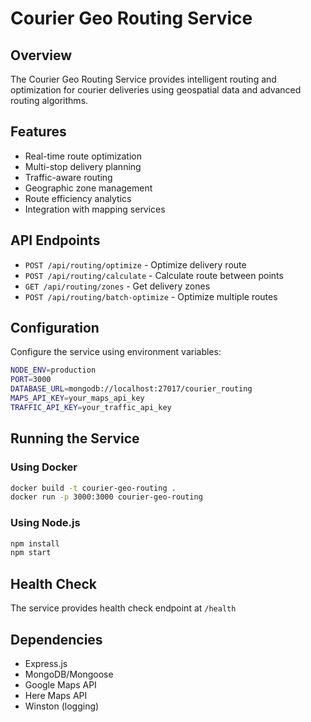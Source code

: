 # Courier Geo Routing Service

## Overview
The Courier Geo Routing Service provides intelligent routing and optimization for courier deliveries using geospatial data and advanced routing algorithms.

## Features
- Real-time route optimization
- Multi-stop delivery planning
- Traffic-aware routing
- Geographic zone management
- Route efficiency analytics
- Integration with mapping services

## API Endpoints
- `POST /api/routing/optimize` - Optimize delivery route
- `POST /api/routing/calculate` - Calculate route between points
- `GET /api/routing/zones` - Get delivery zones
- `POST /api/routing/batch-optimize` - Optimize multiple routes

## Configuration
Configure the service using environment variables:

```bash
NODE_ENV=production
PORT=3000
DATABASE_URL=mongodb://localhost:27017/courier_routing
MAPS_API_KEY=your_maps_api_key
TRAFFIC_API_KEY=your_traffic_api_key
```

## Running the Service

### Using Docker
```bash
docker build -t courier-geo-routing .
docker run -p 3000:3000 courier-geo-routing
```

### Using Node.js
```bash
npm install
npm start
```

## Health Check
The service provides health check endpoint at `/health`

## Dependencies
- Express.js
- MongoDB/Mongoose
- Google Maps API
- Here Maps API
- Winston (logging)